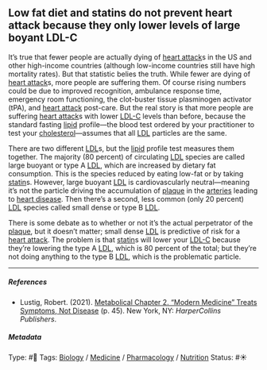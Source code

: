 ## Low fat diet and statins do not prevent heart attack because they only lower levels of large boyant LDL-C

It’s true that fewer people are actually dying of [heart attack]()s in the US and other high-income countries (although low-income countries still have high mortality rates). But that statistic belies the truth. While fewer are dying of [heart attack]()s, more people are suffering them. Of course rising numbers could be due to improved recognition, ambulance response time, emergency room functioning, the clot-buster tissue plasminogen activator (tPA), and [heart attack]() post-care. But the real story is that more people are suffering [heart attack]()s with lower [LDL-C](LDL-C.md) levels than before, because the standard fasting [lipid]() profile—the blood test ordered by your practitioner to test your [cholesterol](Cholesterol.md)—assumes that all [LDL]() particles are the same.

There are two different [LDL]()s, but the [lipid]() profile test measures them together. The majority (80 percent) of circulating [LDL]() species are called large buoyant or type A [LDL](), which are increased by dietary fat consumption. This is the species reduced by eating low-fat or by taking [statin]()s. However, large buoyant [LDL]() is cardiovascularly neutral—meaning it’s not the particle driving the accumulation of [plaque]() in the [arteries]() leading to [heart disease](). Then there’s a second, less common (only 20 percent) [LDL]() species called small dense or type B [LDL]().

There is some debate as to whether or not it’s the actual perpetrator of the [plaque](), but it doesn’t matter; small dense [LDL]() is predictive of risk for a [heart attack](). The problem is that [statin]()s will lower your [LDL-C](LDL-C.md) because they’re lowering the type A [LDL](), which is 80 percent of the total; but they’re not doing anything to the type B [LDL](), which is the problematic particle.

---

##### References

* Lustig, Robert. (2021). [Metabolical Chapter 2. “Modern Medicine” Treats Symptoms, Not Disease](Metabolical%20Chapter%202.%20%E2%80%9CModern%20Medicine%E2%80%9D%20Treats%20Symptoms,%20Not%20Disease.md) (p. 45). New York, NY: *HarperCollins Publishers*.

##### Metadata

Type: #🔴 
Tags: [Biology]() / [Medicine](Medicine.md) / [Pharmacology]() / [Nutrition]() 
Status: #☀️ 
